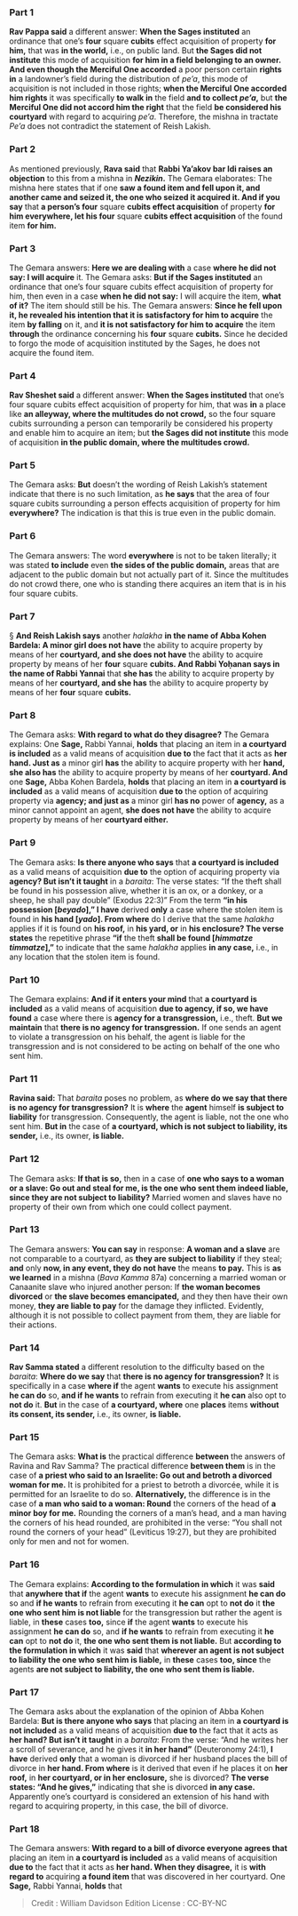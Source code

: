 
### Part 1
<b>Rav Pappa said</b> a different answer: <b>When the Sages instituted</b> an ordinance that one’s <b>four</b> square <b>cubits</b> effect acquisition of property <b>for him,</b> that was <b>in the world,</b> i.e., on public land. But <b>the Sages did not institute</b> this mode of acquisition <b>for him in a field belonging to an owner. And even though the Merciful One accorded</b> a poor person certain <b>rights in</b> a landowner’s field during the distribution of <i>pe’a</i>, this mode of acquisition is not included in those rights; <b>when the Merciful One accorded him rights</b> it was specifically <b>to walk in</b> the field <b>and to collect <i>pe’a</i>,</b> but <b>the Merciful One did not accord him the right</b> that the field <b>be considered his courtyard</b> with regard to acquiring <i>pe’a</i>. Therefore, the mishna in tractate <i>Pe’a</i> does not contradict the statement of Reish Lakish.

### Part 2
As mentioned previously, <b>Rava said</b> that <b>Rabbi Ya’akov bar Idi raises an objection</b> to this from a mishna in <b><i>Nezikin</i>.</b> The Gemara elaborates: The mishna here states that if one <b>saw a found item and fell upon it, and another came and seized it, the one who seized it acquired it. And if you say</b> that <b>a person’s four</b> square <b>cubits effect acquisition</b> of property <b>for him everywhere, let his four</b> square <b>cubits effect acquisition</b> of the found item <b>for him.</b>

### Part 3
The Gemara answers: <b>Here we are dealing with</b> a case <b>where he did not say: I will acquire</b> it. The Gemara asks: <b>But if the Sages instituted</b> an ordinance that one’s four square cubits effect acquisition of property for him, then even in a case <b>when he did not say:</b> I will acquire the item, <b>what of it?</b> The item should still be his. The Gemara answers: <b>Since he fell upon it, he revealed his intention that it is satisfactory for him to acquire</b> the item <b>by falling</b> on it, and <b>it is not satisfactory for him to acquire</b> the item <b>through</b> the ordinance concerning his <b>four</b> square <b>cubits.</b> Since he decided to forgo the mode of acquisition instituted by the Sages, he does not acquire the found item.

### Part 4
<b>Rav Sheshet said</b> a different answer: <b>When the Sages instituted</b> that one’s four square cubits effect acquisition of property for him, that was <b>in</b> a place like <b>an alleyway, where the multitudes do not crowd,</b> so the four square cubits surrounding a person can temporarily be considered his property and enable him to acquire an item; but <b>the Sages did not institute</b> this mode of acquisition <b>in the public domain, where the multitudes crowd.</b>

### Part 5
The Gemara asks: <b>But</b> doesn’t the wording of Reish Lakish’s statement indicate that there is no such limitation, as <b>he says</b> that the area of four square cubits surrounding a person effects acquisition of property for him <b>everywhere?</b> The indication is that this is true even in the public domain.

### Part 6
The Gemara answers: The word <b>everywhere</b> is not to be taken literally; it was stated <b>to include</b> even <b>the sides of the public domain,</b> areas that are adjacent to the public domain but not actually part of it. Since the multitudes do not crowd there, one who is standing there acquires an item that is in his four square cubits.

### Part 7
§ <b>And Reish Lakish says</b> another <i>halakha</i> <b>in the name of Abba Kohen Bardela: A minor girl does not have</b> the ability to acquire property by means of her <b>courtyard, and she does not have</b> the ability to acquire property by means of her <b>four</b> square <b>cubits. And Rabbi Yoḥanan says in the name of Rabbi Yannai</b> that <b>she has</b> the ability to acquire property by means of her <b>courtyard, and she has</b> the ability to acquire property by means of her <b>four</b> square <b>cubits.</b>

### Part 8
The Gemara asks: <b>With regard to what do they disagree?</b> The Gemara explains: One <b>Sage,</b> Rabbi Yannai, <b>holds</b> that placing an item in <b>a courtyard is included</b> as a valid means of acquisition <b>due to</b> the fact that it acts as <b>her hand. Just as</b> a minor girl <b>has</b> the ability to acquire property with her <b>hand, she also has</b> the ability to acquire property by means of her <b>courtyard. And</b> one <b>Sage,</b> Abba Kohen Bardela, <b>holds</b> that placing an item in <b>a courtyard is included</b> as a valid means of acquisition <b>due to</b> the option of acquiring property via <b>agency; and just as</b> a minor girl <b>has no</b> power of <b>agency,</b> as a minor cannot appoint an agent, <b>she does not have</b> the ability to acquire property by means of her <b>courtyard either.</b>

### Part 9
The Gemara asks: <b>Is there anyone who says</b> that <b>a courtyard is included</b> as a valid means of acquisition <b>due to</b> the option of acquiring property via <b>agency? But isn’t it taught</b> in a <i>baraita</i>: The verse states: “If the theft shall be found in his possession alive, whether it is an ox, or a donkey, or a sheep, he shall pay double” (Exodus 22:3)” From the term <b>“in his possession [<i>beyado</i>],” I have</b> derived <b>only</b> a case where the stolen item is found in <b>his hand [<i>yado</i>]. From where</b> do I derive that the same <i>halakha</i> applies if it is found on <b>his roof,</b> in <b>his yard, or</b> in <b>his enclosure? The verse states</b> the repetitive phrase <b>“if</b> the theft <b>shall be found [<i>himmatze timmatze</i>],”</b> to indicate that the same <i>halakha</i> applies <b>in any case,</b> i.e., in any location that the stolen item is found.

### Part 10
The Gemara explains: <b>And if it enters your mind</b> that <b>a courtyard is included</b> as a valid means of acquisition <b>due to agency, if so, we have found</b> a case where there is <b>agency for a transgression,</b> i.e., theft. <b>But we maintain</b> that <b>there is no agency for transgression.</b> If one sends an agent to violate a transgression on his behalf, the agent is liable for the transgression and is not considered to be acting on behalf of the one who sent him.

### Part 11
<b>Ravina said:</b> That <i>baraita</i> poses no problem, as <b>where do we say that there is no agency for transgression?</b> It is <b>where</b> the <b>agent</b> himself <b>is subject to liability</b> for transgression. Consequently, the agent is liable, not the one who sent him. <b>But in</b> the case of <b>a courtyard, which is not subject to liability, its sender,</b> i.e., its owner, <b>is liable.</b>

### Part 12
The Gemara asks: <b>If that is so,</b> then in a case of <b>one who says to a woman or a slave: Go out and steal for me, is the one who sent them indeed liable, since they are not subject to liability?</b> Married women and slaves have no property of their own from which one could collect payment.

### Part 13
The Gemara answers: <b>You can say</b> in response: <b>A woman and a slave</b> are not comparable to a courtyard, as <b>they are subject to liability</b> if they steal; <b>and</b> only <b>now, in any event, they do not have</b> the means <b>to pay.</b> This is <b>as we learned</b> in a mishna (<i>Bava Kamma</i> 87a) concerning a married woman or Canaanite slave who injured another person: If <b>the woman becomes divorced</b> or <b>the slave becomes emancipated,</b> and they then have their own money, <b>they are liable to pay</b> for the damage they inflicted. Evidently, although it is not possible to collect payment from them, they are liable for their actions.

### Part 14
<b>Rav Samma stated</b> a different resolution to the difficulty based on the <i>baraita</i>: <b>Where do we say</b> that <b>there is no agency for transgression?</b> It is specifically in a case <b>where if</b> the agent <b>wants</b> to execute his assignment <b>he can do</b> so, <b>and if he wants</b> to refrain from executing it <b>he can</b> also opt to <b>not do</b> it. <b>But</b> in the case of <b>a courtyard, where</b> one <b>places</b> items <b>without its consent, its sender,</b> i.e., its owner, <b>is liable.</b>

### Part 15
The Gemara asks: <b>What is</b> the practical difference <b>between</b> the answers of Ravina and Rav Samma? The practical difference <b>between them</b> is in the case of <b>a priest who said to an Israelite: Go out and betroth a divorced woman for me.</b> It is prohibited for a priest to betroth a divorcée, while it is permitted for an Israelite to do so. <b>Alternatively,</b> the difference is in the case of <b>a man who said to a woman: Round</b> the corners of the head of <b>a minor boy for me.</b> Rounding the corners of a man’s head, and a man having the corners of his head rounded, are prohibited in the verse: “You shall not round the corners of your head” (Leviticus 19:27), but they are prohibited only for men and not for women.

### Part 16
The Gemara explains: <b>According to the formulation in which</b> it was <b>said</b> that <b>anywhere that if</b> the agent <b>wants</b> to execute his assignment <b>he can do</b> so and <b>if he wants</b> to refrain from executing it <b>he can</b> opt to <b>not do</b> it <b>the one who sent him is not liable</b> for the transgression but rather the agent is liable, in <b>these</b> cases <b>too,</b> since <b>if</b> the agent <b>wants</b> to execute his assignment <b>he can do</b> so, and <b>if he wants</b> to refrain from executing it <b>he can</b> opt to <b>not do</b> it, <b>the one who sent them is not liable.</b> But <b>according to the formulation in which</b> it was <b>said</b> that <b>wherever an agent is not subject to liability the one who sent him is liable,</b> in <b>these</b> cases <b>too, since</b> the agents <b>are not subject to liability, the one who sent them is liable.</b>

### Part 17
The Gemara asks about the explanation of the opinion of Abba Kohen Bardela: <b>But is there anyone who says</b> that placing an item in <b>a courtyard is not included</b> as a valid means of acquisition <b>due to</b> the fact that it acts as <b>her hand? But isn’t it taught</b> in a <i>baraita</i>: From the verse: “And he writes her a scroll of severance, and he gives it <b>in her hand”</b> (Deuteronomy 24:1), <b>I have</b> derived <b>only</b> that a woman is divorced if her husband places the bill of divorce in <b>her hand. From where</b> is it derived that even if he places it on <b>her roof,</b> in <b>her courtyard, or in her enclosure,</b> she is divorced? <b>The verse states: “And he gives,”</b> indicating that she is divorced <b>in any case.</b> Apparently one’s courtyard is considered an extension of his hand with regard to acquiring property, in this case, the bill of divorce.

### Part 18
The Gemara answers: <b>With regard to a bill of divorce everyone agrees that</b> placing an item in <b>a courtyard is included</b> as a valid means of acquisition <b>due to</b> the fact that it acts as <b>her hand. When they disagree,</b> it is <b>with regard to</b> acquiring <b>a found item</b> that was discovered in her courtyard. One <b>Sage,</b> Rabbi Yannai, <b>holds</b> that

>Credit : William Davidson Edition
>License : CC-BY-NC